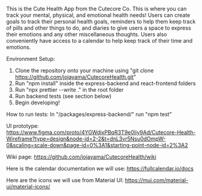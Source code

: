 This is the Cute Health App from the Cutecore Co.
This is where you can track your mental, physical, and emotional health needs! Users can create goals to track their personal
health goals, reminders to help them keep track of pills and other things to do, and diaries to give users a space to express
their emotions and any other miscellaneous thoughts. Users also conveniently have access to a calendar to help keep track of
their time and emotions.

Environment Setup:

1. Clone the repository onto your machine using "git clone https://github.com/jojayama/CutecoreHealth.git"
2. Run "npm install" inside the express-backend and react-frontend folders
3. Run "npx prettier --write ." in the root folder
4. Run backend tests (see section below)
5. Begin developing!

How to run tests: 
In "/packages/express-backend/" run "npm test"

UI prototype: https://www.figma.com/proto/4YGWdjxPBqR3T9e0Iiy9Ad/Cutecore-Health-Wireframe?type=design&node-id=2-2&t=dnL3vr5Nsu0dOmpW-0&scaling=scale-down&page-id=0%3A1&starting-point-node-id=2%3A2

Wiki page: https://github.com/jojayama/CutecoreHealth/wiki

Here is the calendar documentation we will use: https://fullcalendar.io/docs

Here are the icons we will use from Material UI: https://mui.com/material-ui/material-icons/
